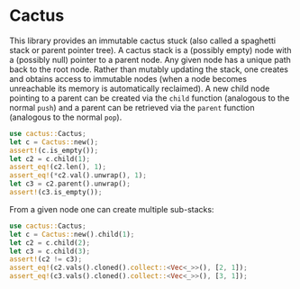 # Cactus

This library provides an immutable cactus stuck (also called a spaghetti stack
or parent pointer tree). A cactus stack is a (possibly empty) node with a
(possibly null) pointer to a parent node. Any given node has a unique path back
to the root node. Rather than mutably updating the stack, one creates and
obtains access to immutable nodes (when a node becomes unreachable its memory is
automatically reclaimed). A new child node pointing to a parent can be created
via the `child` function (analogous to the normal `push`) and a parent can be
retrieved via the `parent` function (analogous to the normal `pop`).

```rust
use cactus::Cactus;
let c = Cactus::new();
assert!(c.is_empty());
let c2 = c.child(1);
assert_eq!(c2.len(), 1);
assert_eq!(*c2.val().unwrap(), 1);
let c3 = c2.parent().unwrap();
assert!(c3.is_empty());
```

From a given node one can create multiple sub-stacks:

```rust
use cactus::Cactus;
let c = Cactus::new().child(1);
let c2 = c.child(2);
let c3 = c.child(3);
assert!(c2 != c3);
assert_eq!(c2.vals().cloned().collect::<Vec<_>>(), [2, 1]);
assert_eq!(c3.vals().cloned().collect::<Vec<_>>(), [3, 1]);
```

